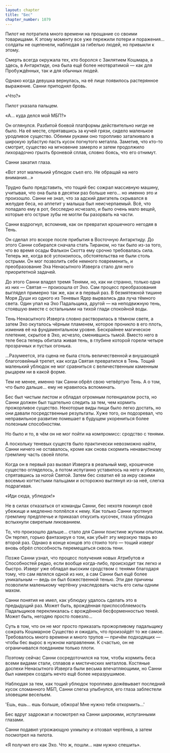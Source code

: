```yaml
---
layout: chapter
title: "Бес"
chapter_number: 1079
---
```


Пилот не потратила много времени на прощание со своими товарищами. К этому моменту все уже пережили потери и поражения... солдаты не оцепенели, наблюдая за гибелью людей, но привыкли к этому.

Смерть всегда окружала тех, кто боролся с Заклятием Кошмара, а здесь, в Антарктиде, она была ещё более неотвратимой — как для Пробуждённых, так и для обычных людей.

Однако когда девушка вернулась, на её лице появилось растерянное выражение. Санни приподнял бровь.

«Что?»

Пилот указала пальцем.

«А... куда делся мой МБП?»

Он оглянулся. Разбитой боевой платформы действительно нигде не было. На её месте, спрятавшись за кучей грязи, сидело маленькое уродливое существо. Обеими руками оно торопливо заталкивало в широкую зубастую пасть кусок погнутого металла. Заметив, что кто-то смотрит, существо на мгновение замерло и затем продолжило лихорадочно грызть броневой сплав, словно боясь, что его отнимут.

Санни закатил глаза.

«Вот этот маленький ублюдок съел его. Не обращай на него внимания...»

Трудно было представить, что тощий бес сожрал массивную машину, учитывая, что она была в десятки раз больше него... но именно это и произошло. Санни не знал, что за адский двигатель скрывался в желудке беса, но аппетит у малыша был неисчерпаемый. Всё, что попадало ему в рот, бесследно исчезало, и было очень мало вещей, которые его острые зубы не могли бы разорвать на части.

Санни вздрогнул, вспомнив, как он превратил крошечного негодяя в Тень.

Он сделал это вскоре после прибытия в Восточную Антарктиду. До этого Санни собирался сначала стать Тираном, но так было из-за того, что во время осады Фалькон Скотта ему срочно требовалась сила. Теперь же, когда всё успокоилось, обстоятельства не были столь острыми. Он мог позволить себе немного повременить, и преобразование Эха Ненасытного Изверга стало для него приоритетной задачей.

До этого Санни владел тремя Тенями, но, как ни странно, только одна из них — Святая — произошла от Эхо. Сам процесс преобразования выглядел примерно так же, как и в первый раз. В безмятежной тишине Моря Души из одного из Теневых Ядер вырвались два луча тёмного света. Один упал на Эхо Падальщика, другой — на неподвижную тень, стоявшую вместе с остальными на тихой глади спокойной воды.

Тень Ненасытного Изверга словно растворилась в тёмном свете, а затем Эхо окуталось чёрным пламенем, которое проникло в его плоть, изменив её на фундаментальном уровне. Бескрайнее магическое плетение, скрытое в Эхо, исчезло, сменившись тьмой. Вместо него в теле беса теперь обитала живая тень, в глубине которой горели четыре прозрачных и пустых огонька.

...Разумеется, эта сцена не была столь величественной и внушающей благоговейный трепет, как когда Святая превратился в Тень. Тощий маленький ублюдок не мог сравниться с величественным каменным рыцарем ни в какой форме.

Тем не менее, именно так Санни обрёл свою четвёртую Тень. А о том, что было дальше... ему не нравилось вспоминать.

Бес был чистым листом и обладал огромным потенциалом роста, но Санни должен был тщательно следить за тем, чем кормить прожорливое существо. Некоторые виды пищи было легко достать, но они давали посредственные результаты. Хуже того, он подозревал, что неправильное развитие помешает в будущем укорениться более полезным способностям.

Но было и то, в чём он не мог пойти на компромисс: сродство с тенями.

А поскольку теневых существ было практически невозможно найти, Санни ничего не оставалось, кроме как снова скормить ненавистному гремлину часть своей плоти.

Когда он в первый раз вызвал Изверга в реальный мир, крошечное существо огляделось, а потом испуганно уставилось на него и убежало, спрятавшись за ногой Святой. Затем бес схватил её за икру своими восемью когтистыми пальцами и осторожно выглянул из-за неё, слегка подрагивая.

«Иди сюда, ублюдок!»

Не в силах отказаться от команды Санни, бес нехотя покинул своё убежище и медленно поплёлся к нему. Как только Санни протянул гремлину предплечье и приказал откусить кусочек, глаза ублюдка вспыхнули свирепым ликованием.

То, что произошло дальше... стало для Санни поистине жутким опытом. Он терпел, горько фантазируя о том, как убьёт эту мерзкую тварь во второй раз. Однако в конце концов это стоило того — тощий изверг вновь обрёл способность перемещаться сквозь тени.

Позже Санни узнал, что процесс получения новых Атрибутов и Способностей редко, если вообще когда-либо, происходит так легко и быстро. Изверг уже обладал высоким сродством с тенями благодаря тому, что сам являлся одной из них, а сам Санни был ещё более уникальным — ведь он был божественной тенью. Эти две причины позволили маленькому чертёнку унаследовать часть его силы одним махом.

Санни понятия не имел, как ублюдку удалось сделать это в предыдущий раз. Может быть, врождённая приспособляемость Падальщиков перекликалась с врождённой бесформенностью теней. Может быть, негодяю просто повезло...

Суть в том, что он не мог просто приказать прожорливому падальщику сожрать Кошмарное Существо и ожидать, что произойдёт то же самое. Требовалось много времени и много трупов — причём подходящих — чтобы бес вырос в нужном направлении. К счастью, он не ограничивался поеданием только плоти.

Поэтому сейчас Санни сосредоточился на том, чтобы кормить беса всеми видами стали, сплавов и мистических металлов. Костяные доспехи Ненасытного Изверга были весьма впечатляющими, но Санни был намерен создать нечто ещё более неразрушимое.

Наблюдая за тем, как тощий ублюдок торопливо дожёвывает последний кусок сломанного МБП, Санни слегка улыбнулся, его глаза заблестели зловещим весельем.

'Ешь, ешь... ешь больше, обжора! Мне нужно тебя откормить...'

Бес вдруг задрожал и посмотрел на Санни широкими, испуганными глазами.

Санни подавил угрожающую ухмылку и отозвал чертёнка, а затем посмотрел на пилота.

«Я получил его как Эхо. Что ж, пошли... нам нужно спешить».